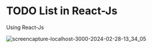 # TODO List in React-Js
Using React-Js

![screencapture-localhost-3000-2024-02-28-13_34_05](https://github.com/anjanadave/TODO-List-in-React-Js/assets/138798176/b77ba58f-3837-4796-a741-d4028d7be45f)
